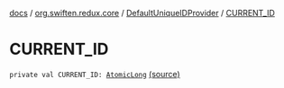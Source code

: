 [docs](../../index.md) / [org.swiften.redux.core](../index.md) / [DefaultUniqueIDProvider](index.md) / [CURRENT_ID](./-c-u-r-r-e-n-t_-i-d.md)

# CURRENT_ID

`private val CURRENT_ID: `[`AtomicLong`](http://docs.oracle.com/javase/6/docs/api/java/util/concurrent/atomic/AtomicLong.html) [(source)](https://github.com/protoman92/KotlinRedux/tree/master/common\common-core\src\main\kotlin/org/swiften/redux/core/SubscriberID.kt#L21)